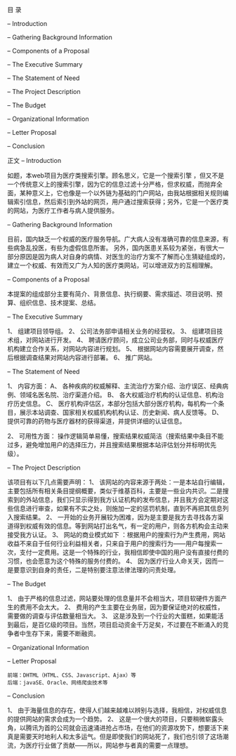 目 录

– Introduction

– Gathering Background Information

– Components of a Proposal

– The Executive Summary

– The Statement of Need

– The Project Description

– The Budget

– Organizational Information

– Letter Proposal

– Conclusion

正文
– Introduction

如题，本web项目为医疗类搜索引擎。顾名思义，它是一个搜索引擎 ，但又不是一个传统意义上的搜索引擎，因为它的信息过滤十分严格，但求权威，而抛弃全面，某种意义上，它也像是一个以外链为基础的门户网站，由我站根据相关规则编辑索引信息，然后索引到外站的网页，用户通过搜索获得；另外，它是一个医疗类的网站，为医疗工作者与病人提供服务。

– Gathering Background Information
    
目前，国内缺乏一个权威的医疗服务导航。广大病人没有准确可靠的信息来源，有些病急乱投医，有些为虚假信息所害。
另外，国内医患关系较为紧张，有很大一部分原因是因为病人对自身的病情、对医生的治疗方案不了解而心生猜疑组成的，建立一个权威、有效而又广为人知的医疗类网站，可以增进双方的互相理解。

– Components of a Proposal

本提案的组成部分主要有简介、背景信息、执行纲要、需求描述、项目说明、预算、组织信息、技术提案、总结。

– The Executive Summary

1、	组建项目领导组。
2、	公司法务部申请相关业务的经营权。
3、	组建项目技术组，对网站进行开发。
4、	聘请医疗顾问，成立公司业务部，同时与权威医疗机构建立合作关系，对网站内容进行规划。
5、	根据网站内容需要展开调查，然后根据调查结果对网站内容进行部署。
6、	推广网站。

– The Statement of Need

1、	内容方面：
A、	各种疾病的权威解释、主流治疗方案介绍、治疗误区、经典病例、领域名医名院、治疗渠道介绍。
B、	    各大权威治疗机构的认证信息、机构治疗历史信息。
C、	    医疗机构评估区，本部分包括大部分医疗机构，每机构一个条目，展示本站调查、国家相关权威机构机构认证、历史新闻、病人反馈等。
D、	 提供可靠的药物与医疗器材的获得渠道，并提供详细的认证信息。

2、	可用性方面：
操作逻辑简单易懂，搜索结果权威简洁（搜索结果中条目不能过多，避免增加用户的选择压力，并且搜索结果根据本站评估划分并标明优先级）。

– The Project Description
   
该项目有以下几点需要声明：
1、	该网站的内容来源于两处：一是本站自行编辑，主要包括所有相关条目提纲概要，类似于维基百科，主要是一些业内共识。二是搜索到的外站信息，我们只显示得到我方认证机构的发布信息，并且我方会定期对这些信息进行审查，如果有不实之处，则施加一定的惩罚机制，直到不再把其信息列入搜索结果。
2、	一开始的业务开展较为困难，因为是主要是我方去寻找各方渠道得到权威有效的信息。等到网站打出名气，有一定的用户，则各方机构会主动来接受我方认证。
3、	网站的商业模式如下 ：根据用户的搜索行为产生费用，网站收益不来自于任何行业利益相关者，只来自于用户的搜索行为——用户每搜索一次，支付一定费用。这是一个特殊的行业，我相信即使中国的用户没有直接付费的习惯，也会愿意为这个特殊的服务付费的。
4、	因为医疗行业人命关天，因而一是要意识到自身的责任，二是特别要注意法律法理的问责处理。

– The Budget
    
1、	由于严格的信息过滤，网站要处理的信息量并不会相当大，项目软硬件方面产生的费用不会太大。
2、	费用的产生主要在业务层，因为要保证绝对的权威性，需要做的调查与评估数量相当大。
3、	这是涉及到一个行业的大蛋糕，如果能活到最后，是百亿级的项目。当然，项目启动资金千万足矣，不过要在不断涌入的竞争者中生存下来，需要不断融资。

– Organizational Information
    




– Letter Proposal

	前端：DHTML（HTML、CSS、Javascript、Ajax）等
	后端：javaSE、Oracle、网络爬虫技术等
    
– Conclusion

1、	由于海量信息的存在，使得人们越来越难以辨别与选择，我相信，对权威信息的提供网站的需求会成为一个趋势。
2、	这是一个很大的项目，只要稍微崭露头角，以腾讯为首的公司就会迅速涌进抢占市场，在他们的资源攻势下，想要活下来真是需要天时地利人和太多运气。但是即使我们的网站死了，我们也引领了这场潮流，为医疗行业做了贡献——所以，网站参与者真的需要一点理想。
